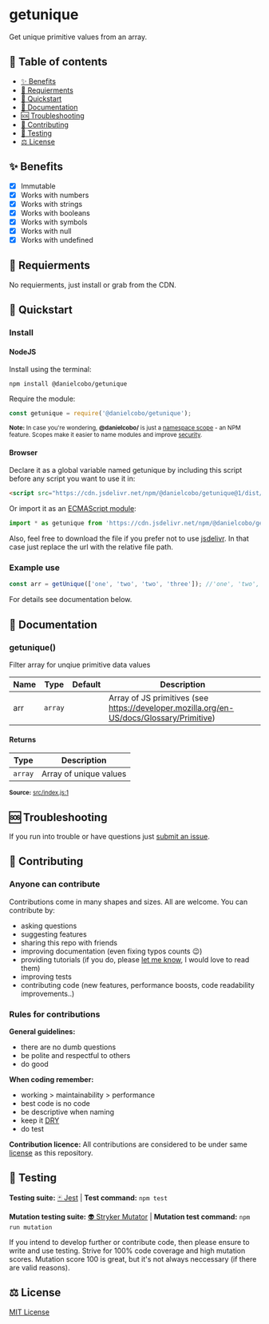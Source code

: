 # getunique

Get unique primitive values from an array.

## 🧭 Table of contents

- [✨ Benefits](#-benefits)
- [🎒 Requierments](#-requierments)
- [🚀 Quickstart](#-quickstart)
- [📘 Documentation](#-documentation)
- [🆘 Troubleshooting](#-troubleshooting)
- [🤝 Contributing](#-contributing)
- [🧪 Testing](#-testing)
- [⚖️ License](#️-license)

## ✨ Benefits

- [x] Immutable
- [x] Works with numbers
- [x] Works with strings 
- [x] Works with booleans 
- [x] Works with symbols
- [x] Works with null 
- [x] Works with undefined 

## 🎒 Requierments

No requierments, just install or grab from the CDN.

## 🚀 Quickstart

### Install

#### NodeJS

Install using the terminal:

```cli
npm install @danielcobo/getunique
```

Require the module:

```js
const getunique = require('@danielcobo/getunique');
```

<sub>**Note:** In case you're wondering, **@danielcobo/** is just a [namespace scope](https://docs.npmjs.com/about-scopes/) - an NPM feature. Scopes make it easier to name modules and improve [security](https://github.blog/2021-02-12-avoiding-npm-substitution-attacks/).</sub>

#### Browser

Declare it as a global variable named getunique by including this script before any script you want to use it in:

```html
<script src="https://cdn.jsdelivr.net/npm/@danielcobo/getunique@1/dist/iife/getunique.min.js"></script>
```

Or import it as an [ECMAScript module](https://developer.mozilla.org/en-US/docs/Web/JavaScript/Reference/Statements/import):

```js
import * as getunique from 'https://cdn.jsdelivr.net/npm/@danielcobo/getunique@1/dist/esm/getunique.min.js';
```

Also, feel free to download the file if you prefer not to use [jsdelivr](https://www.jsdelivr.com). In that case just replace the url with the relative file path.

### Example use

```js
const arr = getUnique(['one', 'two', 'two', 'three']); //'one', 'two', 'three'
```

For details see documentation below.

## 📘 Documentation
### getunique()
Filter array for unqiue primitive data values

| Name | Type | Default | Description |
| ---- | ---- | ------- | ----------- |
| arr | `array` |  | Array of JS primitives (see https://developer.mozilla.org/en-US/docs/Glossary/Primitive) |

#### Returns
| Type | Description |
| ---- | ----------- |
| `array` | Array of unique values |

<sub>**Source:** [src/index.js:1](https://github.com/danielcobo/getUnique/blob/master/src/index.js?plain=1#L1)</sub>

## 🆘 Troubleshooting

If you run into trouble or have questions just [submit an issue](https://github.com/danielcobo/getUnique/issues).

## 🤝 Contributing

### Anyone can contribute

Contributions come in many shapes and sizes. All are welcome.
You can contribute by:

- asking questions
- suggesting features
- sharing this repo with friends
- improving documentation (even fixing typos counts 😉)
- providing tutorials (if you do, please [let me know](https://twitter.com/danielcobocom), I would love to read them)
- improving tests
- contributing code (new features, performance boosts, code readability improvements..)

### Rules for contributions

**General guidelines:**

- there are no dumb questions
- be polite and respectful to others
- do good

**When coding remember:**

- working > maintainability > performance
- best code is no code
- be descriptive when naming
- keep it [DRY](https://en.wikipedia.org/wiki/Don%27t_repeat_yourself)
- do test

**Contribution licence:**
All contributions are considered to be under same [license](#️-license) as this repository.

## 🧪 Testing

**Testing suite:** [🃏 Jest](https://jestjs.io) | **Test command:** `npm test`

**Mutation testing suite:** [👽 Stryker Mutator](https://stryker-mutator.io) | **Mutation test command:** `npm run mutation`

If you intend to develop further or contribute code, then please ensure to write and use testing. Strive for 100% code coverage and high mutation scores. Mutation score 100 is great, but it's not always neccessary (if there are valid reasons).

## ⚖️ License

[MIT License](https://github.com/danielcobo/getUnique/blob/master/LICENSE.md)